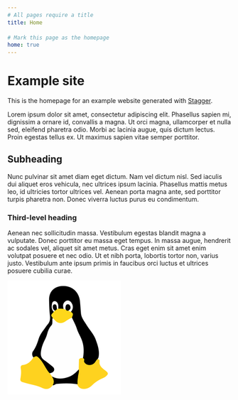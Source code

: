 ```yaml
---
# All pages require a title
title: Home

# Mark this page as the homepage
home: true
---
```


# Example site

This is the homepage for an example website generated with [Stagger](https://github.com/peklaiho/stagger).

Lorem ipsum dolor sit amet, consectetur adipiscing elit. Phasellus sapien mi, dignissim a ornare id, convallis a magna. Ut orci magna, ullamcorper et nulla sed, eleifend pharetra odio. Morbi ac lacinia augue, quis dictum lectus. Proin egestas tellus ex. Ut maximus sapien vitae semper porttitor.

## Subheading

Nunc pulvinar sit amet diam eget dictum. Nam vel dictum nisl. Sed iaculis dui aliquet eros vehicula, nec ultrices ipsum lacinia. Phasellus mattis metus leo, id ultricies tortor ultrices vel. Aenean porta magna ante, sed porttitor turpis pharetra non. Donec viverra luctus purus eu condimentum.

### Third-level heading

Aenean nec sollicitudin massa. Vestibulum egestas blandit magna a vulputate. Donec porttitor eu massa eget tempus. In massa augue, hendrerit ac sodales vel, aliquet sit amet metus. Cras eget enim sit amet enim volutpat posuere et nec odio. Ut et nibh porta, lobortis tortor non, varius justo. Vestibulum ante ipsum primis in faucibus orci luctus et ultrices posuere cubilia curae.

![linux](linux.png)
